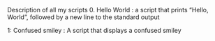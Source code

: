 Description of all my scripts
0. Hello World : a script that prints “Hello, World”, followed by a new line to the standard output

1: Confused smiley : A script that displays a confused smiley


